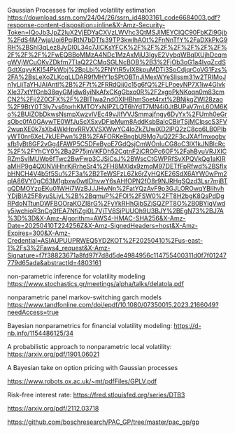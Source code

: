 
Gaussian Processes for implied volatility estimation
https://download.ssrn.com/24/04/26/ssrn_id4803161_code6684003.pdf?response-content-disposition=inline&X-Amz-Security-Token=IQoJb3JpZ2luX2VjEDYaCXVzLWVhc3QtMSJIMEYCIQC90FbKZi9Gjb%2FdS4M7wjaUoi6PqiRtN7bDTfs39TP3kwIhAOt%2FnNnTfY%2FaDXkPkG9RH%2BShI3qLez8JyDI0L34c7JlCKsYFCK%2F%2F%2F%2F%2F%2F%2F%2F%2F%2F%2FwEQBBoMMzA4NDc1MzAxMjU3IgyE2VybqWBqIXUjhDcqmgWVjWCuOKvZDkfm7TIaQ22CMqSGLNcBOB%2B3%2FjOb3oG1a4IvqZcdSGdtXqyvKKI54PkWbj%2BpLbi%2FNYtR5vIX8kpuMDTi3SoCdjqrCoVG1Fzs%2FA%2BsLeXoZLKcqLLDAR9fMHY1pSPtOBTnJiMexWYeSlissm31w2TRIMoJn1yLijTaYHJAIAntl%2B%2F7t%2FRRdQij0c15g6fQ%2FLPoeyNP7X1iw4GIvkXIe37xtYfGnb38qyGMjdw8yiNkAfxCKgGbxo0R%2F2xgpPkNKoqn0m83cmCN2%2Fij2Z0CFX%2F%2BITlwa2ndOXIHBhmSoet4rxt%2BNjkgZWI28zao%2F9BtY0T3ly7vs6torhKMTOYxNIPZLQT6hYdT7MN4i0JtBUPaV7mL6OM6Ko%2BUiZObDkwsNsmpXwzvlVEc49vJIfVVJSmmajfngy6DyYx%2FUmh0eGrsObc0fA0GAywTE0WfJuScXSxvDFipMum8AddKsbBalcCBirTSjMClpscS3FV2wupXE0k7sXb4WkHpvRRVXVSXWwYC4IoZkZUwiXD2lPQ2zC8cp6LB0PIbyWT0nr6XeL7kUEPwn%2B%2FAFORKeBngbU9Mg7uQ22F3cJXAf1mxogbvsfb1yBt8GF2vGg4FAWP5C5DFeByoE7GdQsjCmWOnIuCG8oC3lX1kJNBlcRc%2F%2FYhCY0%2Ba2P75jnVKFDh52CqtnF2jCROPc6OF%2FahByuVRJXlCRZmSvlMUWp6fTwc2BwFwp3CJSiCsJ%2BWscCtGWPRfSvXPQVkQg1aKIRaMHP9g4QXlNViHhrKjRrheSr4%2FH8MXldx9zmqM97DETfFpRfwd%2BSfIxbHNCH4V4b5f5Su%2F3a%2B2TeWSFzL6Zk6rZyHQKE26SdX6AYW0wPm2qIA86VY0gC63M1gbxw0wtIDhvwY6sAHfOPN2fO8r9NJRHgSQzd3Lsr7mjBTgQDMOYzpEKu01WHi7WzBJJJHwNn%2FatYQzAvF9p3GJLOROwqYBlihvhYDjBIA25F8yuSLjyL%2B%2BqmuP%2FOl%2FSW0%2FT8H2bgK8QsPdDgRPdoNTtunDWFBOOraKOZI8rG%2FyYkRHhGjbSZjSQZPT8O%2B0BYlqVwdy5iwchioR3nCg3fEA7NfiZgi0L7VjTV8SjPUUOh9U3BJY%2BEgN73%2BJ7A%3D%3D&X-Amz-Algorithm=AWS4-HMAC-SHA256&X-Amz-Date=20250410T224256Z&X-Amz-SignedHeaders=host&X-Amz-Expires=300&X-Amz-Credential=ASIAUPUUPRWEQ5YD2KOT%2F20250410%2Fus-east-1%2Fs3%2Faws4_request&X-Amz-Signature=f7f38823671a8fd97f7d8d5de4984956c114755400311d0f7f01247779d65ada&abstractId=4803161

non-parametric inference for volatility modeling
https://www.stochastics.gr/meetings/alpha/talks/delatola.pdf

nonparametric panel markov-switching garch models
https://www.tandfonline.com/doi/epdf/10.1080/07350015.2023.2166049?needAccess=true

Bayesian nonparametrics for financial volatility modeling: 
https://d-nb.info/1154486125/34


A probabilistic approach to nonparametric local volatility: 
https://arxiv.org/pdf/1901.06021

A Bayesian take on option pricing with Gaussian processes

https://www.robots.ox.ac.uk/~mt/pdfFiles/GPLV.pdf



Risk-free interest rate: 
https://fred.stlouisfed.org/series/DTB3


https://arxiv.org/pdf/2112.03718


https://github.com/boschresearch/PAC_GP/tree/master/pac_gp/gp